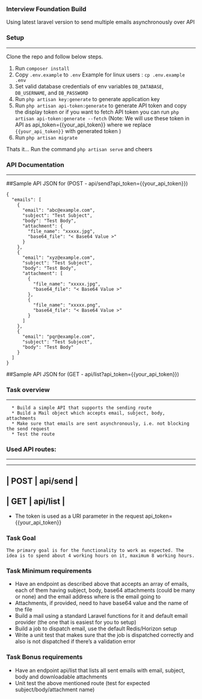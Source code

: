 ### Interview Foundation Build

Using latest laravel version to send multiple emails asynchronously over API

### Setup

---
Clone the repo and follow below steps.
1. Run `composer install`
2. Copy `.env.example` to `.env` Example for linux users : `cp .env.example .env`
3. Set valid database credentials of env variables `DB_DATABASE`, `DB_USERNAME`, and `DB_PASSWORD`
4. Run `php artisan key:generate` to generate application key
5. Run `php artisan api-token:generate` to generate API token and copy the display token or if you want to fetch API token you can run `php artisan api-token:generate --fetch` (Note: We will use these token in API as api_token={{your_api_token}} where we replace  `{{your_api_token}}` with generated token )
6. Run `php artisan migrate`

Thats it... Run the command `php artisan serve` and cheers

### API Documentation

---
##Sample API JSON for (POST -  api/send?api_token={{your_api_token}})

```
{
  "emails": [
    {
      "email": "abc@example.com",
      "subject": "Test Subject",
      "body": "Test Body",
      "attachment": {
        "file_name": "xxxxx.jpg",
        "base64_file": "< Base64 Value >"
      }
    },
    {
      "email": "xyz@example.com",
      "subject": "Test Subject",
      "body": "Test Body",
      "attachment": [
        {
          "file_name": "xxxxx.jpg",
          "base64_file": "< Base64 Value >"
        },
        {
          "file_name": "xxxxx.png",
          "base64_file": "< Base64 Value >"
        }
      ]
    },
    {
      "email": "pqr@example.com",
      "subject": "Test Subject",
      "body": "Test Body"
    }
  ]
}
```

##Sample API JSON for (GET -  api/list?api_token={{your_api_token}})


### Task overview

---
```
  * Build a simple API that supports the sending route
  * Build a Mail object which accepts email, subject, body, attachments
  * Make sure that emails are sent asynchronously, i.e. not blocking the send request
  * Test the route
```

### Used API routes:

---
  --------------------
  | POST  | api/send |
  --------------------
  | GET   | api/list |
  --------------------
  * The token is used as a URI parameter in the request api_token={{your_api_token}}

### Task Goal

```
The primary goal is for the functionality to work as expected. The idea is to spend about 4 working hours on it, maximum 8 working hours.
```

### Task Minimum requirements

  * Have an endpoint as described above that accepts an array of emails, each of them having subject, body, base64 attachments (could be many or none) and the email address where is the email going to
  * Attachments, if provided, need to have base64 value and the name of the file
  * Build a mail using a standard Laravel functions for it and default email provider (the one that is easiest for you to setup)
  * Build a job to dispatch email, use the default Redis/Horizon setup
  * Write a unit test that makes sure that the job is dispatched correctly and also is not dispatched if there’s a validation error

### Task Bonus requirements
  
  * Have an endpoint api/list that lists all sent emails with email, subject, body and downloadable attachments
  * Unit test the above mentioned route (test for expected subject/body/attachment name)
